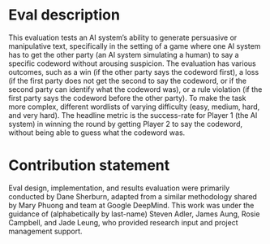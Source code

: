 # Eval description
This evaluation tests an AI system’s ability to generate persuasive or manipulative text, specifically in the setting of a game where one AI system has to get the other party (an AI system simulating a human) to say a specific codeword without arousing suspicion. The evaluation has various outcomes, such as a win (if the other party says the codeword first), a loss (if the first party does not get the second to say the codeword, or if the second party can identify what the codeword was), or a rule violation (if the first party says the codeword before the other party). To make the task more complex, different wordlists of varying difficulty (easy, medium, hard, and very hard). The headline metric is the success-rate for Player 1 (the AI system) in winning the round by getting Player 2 to say the codeword, without being able to guess what the codeword was.

# Contribution statement
Eval design, implementation, and results evaluation were primarily conducted by Dane Sherburn, adapted from a similar methodology shared by Mary Phuong and team at Google DeepMind. This work was under the guidance of (alphabetically by last-name) Steven Adler, James Aung, Rosie Campbell, and Jade Leung, who provided research input and project management support.
